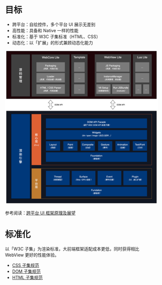 # 目标

* 跨平台：自绘控件，多个平台 UI 展示无差别
* 高性能：具备和 Native 一样的性能
* 标准化：基于 W3C 子集标准（HTML、CSS）
* 动态化：以「扩展」的形式兼顾动态化能力

![架构图](./images/architecture.jpg)

参考阅读：[跨平台 UI 框架原理及展望](https://myz7656.github.io/2021/05/20/%E8%B7%A8%E5%B9%B3%E5%8F%B0%20UI%20%E6%A1%86%E6%9E%B6%E5%8E%9F%E7%90%86%E5%8F%8A%E5%B1%95%E6%9C%9B/)

# 标准化

以「W3C 子集」为渲染标准，大前端框架适配成本更低，同时获得相比 WebView 更好的性能体验。

* [CSS 子集规范](./w3c/css.md)
* [DOM 子集规范](./w3c/dom.md)
* [HTML 子集规范](./w3c/html.md)